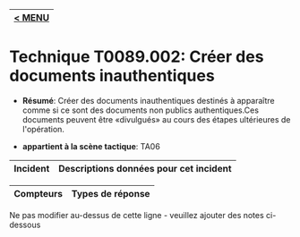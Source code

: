 |[< MENU](../../README.md)|
|---|
# Technique T0089.002: Créer des documents inauthentiques

* **Résumé**: Créer des documents inauthentiques destinés à apparaître comme si ce sont des documents non publics authentiques.Ces documents peuvent être «divulgués» au cours des étapes ultérieures de l'opération.

* **appartient à la scène tactique**: TA06


|Incident |Descriptions données pour cet incident |
|-------- |-------------------- |



|Compteurs |Types de réponse |
|-------- |-------------- |


Ne pas modifier au-dessus de cette ligne - veuillez ajouter des notes ci-dessous